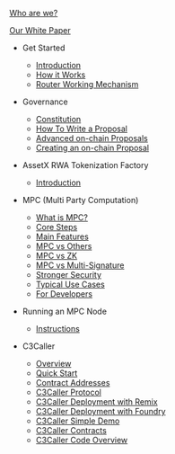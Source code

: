 
[Who are we?](/README.md)

[Our White Paper](/ContinuumDAO/WhitePaper.md)

* Get Started

  * [Introduction](/ContinuumDAO/Introduction.md)
  * [How it Works](/ContinuumDAO/HowItWorks.md)
  * [Router Working Mechanism](ContinuumDAO/RouterWorkingMechanism.md)

* Governance

  * [Constitution](/ContinuumDAO/Governance/Constitution.md)
  * [How To Write a Proposal](/ContinuumDAO/Governance/HowToWriteAProposal.md)
  * [Advanced on-chain Proposals](/ContinuumDAO/Governance/AdvancedProposals.md)
  * [Creating an on-chain Proposal](/ContinuumDAO/Governance/CreatingProposal.md)

* AssetX RWA Tokenization Factory

  * [Introduction](/ContinuumDAO/AssetX/Introduction.md)

* MPC (Multi Party Computation)

  * [What is MPC?](/ContinuumDAO/MPC/WhatIsMPC.md)
  * [Core Steps](/ContinuumDAO/MPC/CoreSteps.md)
  * [Main Features](/ContinuumDAO/MPC/MainFeatures.md)
  * [MPC vs Others](/ContinuumDAO/MPC/MPCvsOthers.md)
  * [MPC vs ZK](/ContinuumDAO/MPC/MPCvsZK.md)
  * [MPC vs Multi-Signature](/ContinuumDAO/MPC/MPCvsMultiSig.md)
  * [Stronger Security](/ContinuumDAO/MPC/StrongerSecurity.md)
  * [Typical Use Cases](/ContinuumDAO/MPC/TypicalUseCases.md)
  * [For Developers](/ContinuumDAO/MPC/ForDevelopers.md)

* Running an MPC Node

  * [Instructions](/ContinuumDAO/RunningInstructions/NodeRunningInstruction.md)

* C3Caller

  * [Overview](/ContinuumDAO/C3Caller/Overview.md)
  * [Quick Start](/ContinuumDAO/C3Caller/QuickStart.md)
  * [Contract Addresses](/ContinuumDAO/C3Caller/ContractAddresses.md)
  * [C3Caller Protocol](/ContinuumDAO/C3Caller/C3CallerProtocol.md)
  * [C3Caller Deployment with Remix](/ContinuumDAO/C3Caller/C3CallerTest.md)
  - [C3Caller Deployment with Foundry](/ContinuumDAO/C3Caller/C3CallerFoundry.md)
  * [C3Caller Simple Demo](/ContinuumDAO/C3Caller/C3CallerDemo.md)
  * [C3Caller Contracts](/ContinuumDAO/C3Caller/ContractAddresses.md)

  - [C3Caller Code Overview]()
